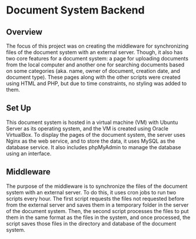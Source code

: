 # Document System Backend

## Overview

The focus of this project was on creating the middleware for synchronizing files of the document system with an external server. Though, it also has two core features for a document system: a page for uploading documents from the local computer and another one for searching documents based on some categories (aka. name, owner of document, creation date, and document type). These pages along with the other scripts were created using HTML and PHP, but due to time constraints, no styling was added to them. 

## Set Up

This document system is hosted in a virtual machine (VM) with Ubuntu Server as its operating system, and the VM is created using Oracle VirtualBox. To display the pages of the document system, the server uses Nginx as the web service, and to store the data, it uses MySQL as the database service. It also includes phpMyAdmin to manage the database using an interface.

## Middleware

The purpose of the middleware is to synchronize the files of the document system with an external server. To do this, it uses cron jobs to run two scripts every hour. The first script requests the files not requested before from the external server and saves them in a temporary folder in the server of the document system. Then, the second script processes the files to put them in the same format as the files in the system, and once processed, the script saves those files in the directory and database of the document system. 

 
